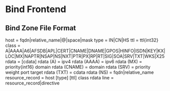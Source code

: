 Bind Frontend
=============

Bind Zone File Format
---------------------

host = fqdn|relative_name|@|space|mask
type = IN|CN|HS
ttl = ttl{int32}
class = A|AAAA|A6|AFSDB|APL|CERT|CNAME|DNAME|GPOS|HINFO|ISDN|KEY|KX|LOC|MX|NAPTR|NSAP|NS|NXT|PTR|PX|RP|RT|SIG|SOA|SRV|TXT|WKS|X25
rdata = [cdata]
rdata (A) = ipv4
rdata (AAAA) = ipv6
rdata (MX) = priority{int16} domain
rdata (CNAME) = domain
rdata (SRV) = priority weight port target
rdata (TXT) = cdata
rdata (NS) = fqdn|relative_name
resource_record = host [type] [ttl] class rdata
line = resource_record|directive